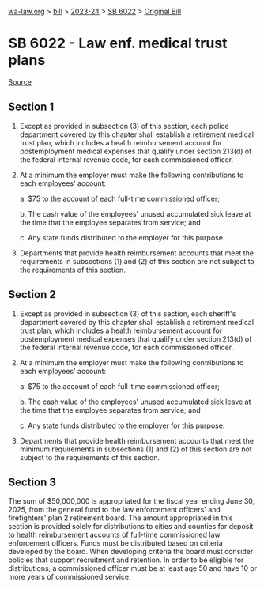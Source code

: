 [wa-law.org](/) > [bill](/bill/) > [2023-24](/bill/2023-24/) > [SB 6022](/bill/2023-24/sb/6022/) > [Original Bill](/bill/2023-24/sb/6022/1/)

# SB 6022 - Law enf. medical trust plans

[Source](http://lawfilesext.leg.wa.gov/biennium/2023-24/Pdf/Bills/Senate%20Bills/6022.pdf)

## Section 1
1. Except as provided in subsection (3) of this section, each police department covered by this chapter shall establish a retirement medical trust plan, which includes a health reimbursement account for postemployment medical expenses that qualify under section 213(d) of the federal internal revenue code, for each commissioned officer.

2. At a minimum the employer must make the following contributions to each employees' account:

    a. $75 to the account of each full-time commissioned officer;

    b. The cash value of the employees' unused accumulated sick leave at the time that the employee separates from service; and

    c. Any state funds distributed to the employer for this purpose.

3. Departments that provide health reimbursement accounts that meet the requirements in subsections (1) and (2) of this section are not subject to the requirements of this section.

## Section 2
1. Except as provided in subsection (3) of this section, each sheriff's department covered by this chapter shall establish a retirement medical trust plan, which includes a health reimbursement account for postemployment medical expenses that qualify under section 213(d) of the federal internal revenue code, for each commissioned officer.

2. At a minimum the employer must make the following contributions to each employees' account:

    a. $75 to the account of each full-time commissioned officer;

    b. The cash value of the employees' unused accumulated sick leave at the time that the employee separates from service; and

    c. Any state funds distributed to the employer for this purpose.

3. Departments that provide health reimbursement accounts that meet the minimum requirements in subsections (1) and (2) of this section are not subject to the requirements of this section.

## Section 3
The sum of $50,000,000 is appropriated for the fiscal year ending June 30, 2025, from the general fund to the law enforcement officers' and firefighters' plan 2 retirement board. The amount appropriated in this section is provided solely for distributions to cities and counties for deposit to health reimbursement accounts of full-time commissioned law enforcement officers. Funds must be distributed based on criteria developed by the board. When developing criteria the board must consider policies that support recruitment and retention. In order to be eligible for distributions, a commissioned officer must be at least age 50 and have 10 or more years of commissioned service.
